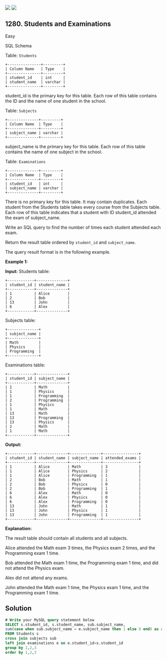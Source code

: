 [![](https://img.shields.io/github/stars/javadev/LeetCode-in-Java?label=Stars&style=flat-square)](https://github.com/javadev/LeetCode-in-Java)
[![](https://img.shields.io/github/forks/javadev/LeetCode-in-Java?label=Fork%20me%20on%20GitHub%20&style=flat-square)](https://github.com/javadev/LeetCode-in-Java/fork)

## 1280\. Students and Examinations

Easy

SQL Schema

Table: `Students`

    +---------------+---------+ 
    | Column Name   | Type    | 
    +---------------+---------+ 
    | student_id    | int     | 
    | student_name  | varchar | 
    +---------------+---------+ 

student_id is the primary key for this table. Each row of this table contains the ID and the name of one student in the school.

Table: `Subjects`

    +--------------+---------+ 
    | Column Name  | Type    | 
    +--------------+---------+ 
    | subject_name | varchar | 
    +--------------+---------+ 

subject_name is the primary key for this table. Each row of this table contains the name of one subject in the school.

Table: `Examinations`

    +--------------+---------+
    | Column Name  | Type    | 
    +--------------+---------+ 
    | student_id   | int     | 
    | subject_name | varchar | 
    +--------------+---------+ 

There is no primary key for this table. It may contain duplicates. Each student from the Students table takes every course from the Subjects table. Each row of this table indicates that a student with ID student_id attended the exam of subject_name.

Write an SQL query to find the number of times each student attended each exam.

Return the result table ordered by `student_id` and `subject_name`.

The query result format is in the following example.

**Example 1:**

**Input:** Students table:

    +------------+--------------+ 
    | student_id | student_name | 
    +------------+--------------+ 
    | 1          | Alice        | 
    | 2          | Bob          | 
    | 13         | John         | 
    | 6          | Alex         | 
    +------------+--------------+ 

Subjects table:

    +--------------+ 
    | subject_name | 
    +--------------+ 
    | Math         | 
    | Physics      | 
    | Programming  | 
    +--------------+ 

Examinations table:

    +------------+--------------+ 
    | student_id | subject_name | 
    +------------+--------------+ 
    | 1          | Math         | 
    | 1          | Physics      | 
    | 1          | Programming  | 
    | 2          | Programming  | 
    | 1          | Physics      | 
    | 1          | Math         | 
    | 13         | Math         | 
    | 13         | Programming  | 
    | 13         | Physics      | 
    | 2          | Math         | 
    | 1          | Math         | 
    +------------+--------------+

**Output:**

    +------------+--------------+--------------+----------------+ 
    | student_id | student_name | subject_name | attended_exams | 
    +------------+--------------+--------------+----------------+ 
    | 1          | Alice        | Math         | 3              | 
    | 1          | Alice        | Physics      | 2              | 
    | 1          | Alice        | Programming  | 1              | 
    | 2          | Bob          | Math         | 1              | 
    | 2          | Bob          | Physics      | 0              | 
    | 2          | Bob          | Programming  | 1              | 
    | 6          | Alex         | Math         | 0              | 
    | 6          | Alex         | Physics      | 0              | 
    | 6          | Alex         | Programming  | 0              | 
    | 13         | John         | Math         | 1              | 
    | 13         | John         | Physics      | 1              | 
    | 13         | John         | Programming  | 1              | 
    +------------+--------------+--------------+----------------+

**Explanation:**

The result table should contain all students and all subjects.

Alice attended the Math exam 3 times, the Physics exam 2 times, and the Programming exam 1 time.

Bob attended the Math exam 1 time, the Programming exam 1 time, and did not attend the Physics exam.

Alex did not attend any exams.

John attended the Math exam 1 time, the Physics exam 1 time, and the Programming exam 1 time.

## Solution

```sql
# Write your MySQL query statement below
SELECT s.student_id, s.student_name, sub.subject_name,
sum(case when sub.subject_name = e.subject_name then 1 else 0 end) as attended_exams
FROM Students s
cross join subjects sub
left join examinations e on e.student_id=s.student_id
group by 1,2,3
order by 1,2,3
```